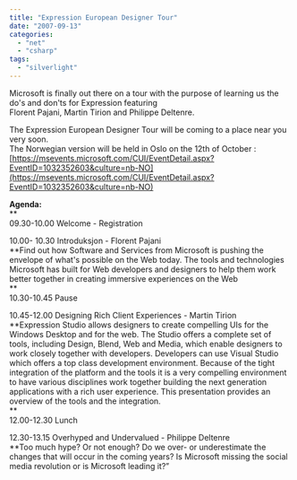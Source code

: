 ```yaml
---
title: "Expression European Designer Tour"
date: "2007-09-13"
categories: 
  - "net"
  - "csharp"
tags: 
  - "silverlight"
---
```


Microsoft is finally out there on a tour with the purpose of learning us the do's and don'ts for Expression featuring  
Florent Pajani, Martin Tirion and Philippe Deltenre.

The Expression European Designer Tour will be coming to a place near you very soon.  
The Norwegian version will be held in Oslo on the 12th of October :  
[https://msevents.microsoft.com/CUI/EventDetail.aspx?EventID=1032352603&culture=nb-NO](https://msevents.microsoft.com/CUI/EventDetail.aspx?EventID=1032352603&culture=nb-NO)

**Agenda:**  
**  
09.30-10.00 Welcome - Registration  
  
10.00- 10.30 Introduksjon - Florent Pajani  
**Find out how Software and Services from Microsoft is pushing the envelope of what's possible on the Web today. The tools and technologies Microsoft has built for Web developers and designers to help them work better together in creating immersive experiences on the Web  
**  
10.30-10.45 Pause  
  
10.45-12.00 Designing Rich Client Experiences - Martin Tirion  
**Expression Studio allows designers to create compelling UIs for the Windows Desktop and for the web. The Studio offers a complete set of tools, including Design, Blend, Web and Media, which enable designers to work closely together with developers. Developers can use Visual Studio which offers a top class development environment. Because of the tight integration of the platform and the tools it is a very compelling environment to have various disciplines work together building the next generation applications with a rich user experience. This presentation provides an overview of the tools and the integration.  
**  
12.00-12.30 Lunch  
  
12.30-13.15 Overhyped and Undervalued - Philippe Deltenre  
**Too much hype? Or not enough? Do we over- or underestimate the changes that will occur in the coming years? Is Microsoft missing the social media revolution or is Microsoft leading it?”

